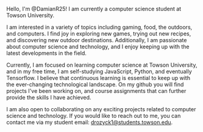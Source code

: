 Hello, I'm @DamianR25! I am currently a computer science student at Towson University.

I am interested in a variety of topics including gaming, food, the outdoors, and computers. I find joy in exploring new games, trying out new recipes, and discovering new outdoor destinations. Additionally, I am passionate about computer science and technology, and I enjoy keeping up with the latest developments in the field.

Currently, I am focused on learning computer science at Towson University, and in my free time, I am self-studying JavaScript, Python, and eventually Tensorflow. I believe that continuous learning is essential to keep up with the ever-changing technological landscape.
On my github you will find projects I've been working on, and course assignments that can further provide the skills I have achieved. 

I am also open to collaborating on any exciting projects related to computer science and technology. If you would like to reach out to me, you can contact me via my student email: drozyck1@students.towson.edu.
